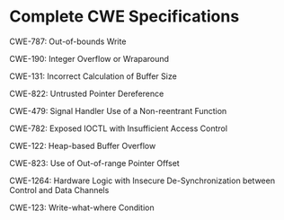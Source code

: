 

# Complete CWE Specifications

CWE-787: Out-of-bounds Write

CWE-190: Integer Overflow or Wraparound

CWE-131: Incorrect Calculation of Buffer Size

CWE-822: Untrusted Pointer Dereference

CWE-479: Signal Handler Use of a Non-reentrant Function

CWE-782: Exposed IOCTL with Insufficient Access Control

CWE-122: Heap-based Buffer Overflow

CWE-823: Use of Out-of-range Pointer Offset

CWE-1264: Hardware Logic with Insecure De-Synchronization between Control and Data Channels

CWE-123: Write-what-where Condition